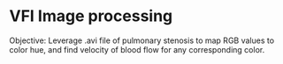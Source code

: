 # VFI Image processing
Objective: Leverage .avi file of pulmonary stenosis to map RGB values to color hue,
and find velocity of blood flow for any corresponding color.
